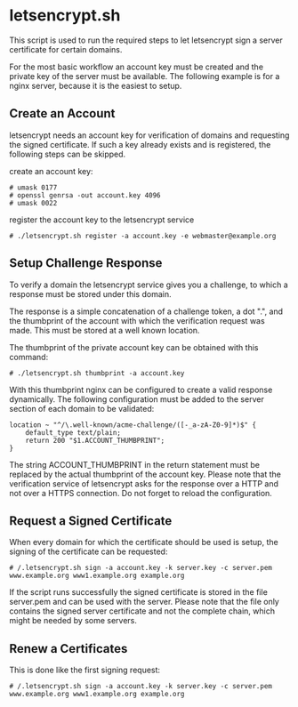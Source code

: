 # letsencrypt.sh

This script is used to run the required steps to let letsencrypt sign a server
certificate for certain domains.

For the most basic workflow an account key must be created and the private key
of the server must be available.  The following example is for a nginx server,
because it is the easiest to setup.

## Create an Account 

letsencrypt needs an account key for verification of domains and requesting the
signed certificate. If such a key already exists and is registered, the
following steps can be skipped.

create an account key:

`# umask 0177`  
`# openssl genrsa -out account.key 4096`  
`# umask 0022`

register the account key to the letsencrypt service

`# ./letsencrypt.sh register -a account.key -e webmaster@example.org`

## Setup Challenge Response

To verify a domain the letsencrypt service gives you a challenge, to which a
response must be stored under this domain.

The response is a simple concatenation of a challenge token, a dot ".", and the
thumbprint of the account with which the verification request was made. This
must be stored at a well known location.

The thumbprint of the private account key can be obtained with this command:

`# ./letsencrypt.sh thumbprint -a account.key`

With this thumbprint nginx can be configured to create a valid response
dynamically. The following configuration must be added to the server section of
each domain to be validated:

```
location ~ "^/\.well-known/acme-challenge/([-_a-zA-Z0-9]*)$" {
    default_type text/plain;
    return 200 "$1.ACCOUNT_THUMBPRINT";
}
```

The string ACCOUNT_THUMBPRINT in the return statement must be replaced by the
actual thumbprint of the account key. Please note that the verification service
of letsencrypt asks for the response over a HTTP and not over a HTTPS
connection. Do not forget to reload the configuration.

## Request a Signed Certificate

When every domain for which the certificate should be used is setup,
the signing of the certificate can be requested:

`# /.letsencrypt.sh sign -a account.key -k server.key -c server.pem www.example.org www1.example.org example.org`

If the script runs successfully the signed certificate is stored in the file
server.pem and can be used with the server. Please note that the file only
contains the signed server certificate and not the complete chain, which might
be needed by some servers.

## Renew a Certificates

This is done like the first signing request:

`# /.letsencrypt.sh sign -a account.key -k server.key -c server.pem www.example.org www1.example.org example.org`
